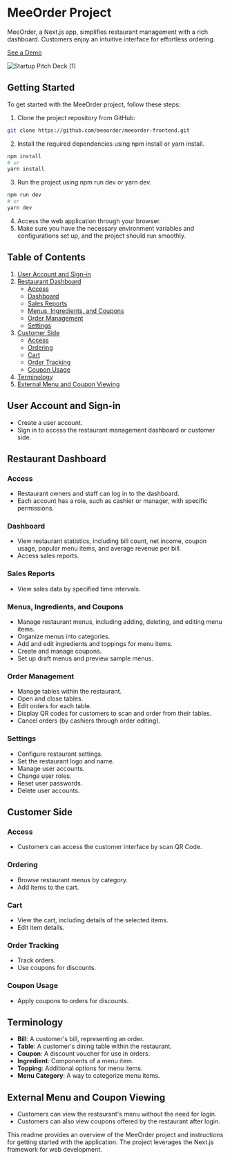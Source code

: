 # MeeOrder Project

MeeOrder, a Next.js app, simplifies restaurant management with a rich dashboard. Customers enjoy an intuitive interface for effortless ordering.

[See a Demo](https://meeorder-frontend.vercel.app?session-id=65566cc1a9162a10d8bc28e3)

![Startup Pitch Deck (1)](https://github.com/meeorder/meeorder-frontend/assets/90249534/b49b2f46-f952-4e95-9f91-08e7559621d9)


## Getting Started

To get started with the MeeOrder project, follow these steps:

1. Clone the project repository from GitHub:
```sh
git clone https://github.com/meeorder/meeorder-frontend.git
```
2. Install the required dependencies using npm install or yarn install.
```sh
npm install
# or
yarn install
```
3. Run the project using npm run dev or yarn dev.
```sh
npm run dev
# or
yarn dev
```
4. Access the web application through your browser.
5. Make sure you have the necessary environment variables and configurations set up, and the project should run smoothly.

## Table of Contents

1. [User Account and Sign-in](#user-account-and-sign-in)
2. [Restaurant Dashboard](#restaurant-dashboard)
   - [Access](#access)
   - [Dashboard](#dashboard)
   - [Sales Reports](#sales-reports)
   - [Menus, Ingredients, and Coupons](#menus-ingredients-and-coupons)
   - [Order Management](#order-management)
   - [Settings](#settings)
3. [Customer Side](#customer-side)
   - [Access](#access)
   - [Ordering](#ordering)
   - [Cart](#cart)
   - [Order Tracking](#order-tracking)
   - [Coupon Usage](#coupon-usage)
4. [Terminology](#terminology)
5. [External Menu and Coupon Viewing](#external-menu-and-coupon-viewing)

## User Account and Sign-in

- Create a user account.
- Sign in to access the restaurant management dashboard or customer side.

## Restaurant Dashboard

### Access

- Restaurant owners and staff can log in to the dashboard.
- Each account has a role, such as cashier or manager, with specific permissions.

### Dashboard

- View restaurant statistics, including bill count, net income, coupon usage, popular menu items, and average revenue per bill.
- Access sales reports.

### Sales Reports

- View sales data by specified time intervals.

### Menus, Ingredients, and Coupons

- Manage restaurant menus, including adding, deleting, and editing menu items.
- Organize menus into categories.
- Add and edit ingredients and toppings for menu items.
- Create and manage coupons.
- Set up draft menus and preview sample menus.

### Order Management

- Manage tables within the restaurant.
- Open and close tables.
- Edit orders for each table.
- Display QR codes for customers to scan and order from their tables.
- Cancel orders (by cashiers through order editing).

### Settings

- Configure restaurant settings.
- Set the restaurant logo and name.
- Manage user accounts.
- Change user roles.
- Reset user passwords.
- Delete user accounts.

## Customer Side

### Access

- Customers can access the customer interface by scan QR Code.

### Ordering

- Browse restaurant menus by category.
- Add items to the cart.

### Cart

- View the cart, including details of the selected items.
- Edit item details.

### Order Tracking

- Track orders.
- Use coupons for discounts.

### Coupon Usage

- Apply coupons to orders for discounts.

## Terminology

- **Bill**: A customer's bill, representing an order.
- **Table**: A customer's dining table within the restaurant.
- **Coupon**: A discount voucher for use in orders.
- **Ingredient**: Components of a menu item.
- **Topping**: Additional options for menu items.
- **Menu Category**: A way to categorize menu items.

## External Menu and Coupon Viewing

- Customers can view the restaurant's menu without the need for login.
- Customers can also view coupons offered by the restaurant after login.

This readme provides an overview of the MeeOrder project and instructions for getting started with the application. The project leverages the Next.js framework for web development.
